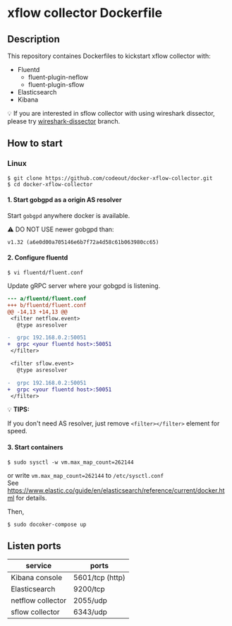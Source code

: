 # xflow collector Dockerfile

## Description

This repository containes Dockerfiles to kickstart xflow collector with:

* Fluentd
  * fluent-plugin-neflow
  * fluent-plugin-sflow
* Elasticsearch
* Kibana

:bulb: If you are interested in sflow collector with using wireshark dissector, please try [wireshark-dissector](https://github.com/codeout/docker-xflow-collector/tree/wireshark-dissector) branch.

## How to start

### Linux

```
$ git clone https://github.com/codeout/docker-xflow-collector.git
$ cd docker-xflow-collector
```

#### 1. Start gobgpd as a origin AS resolver

Start `gobgpd` anywhere docker is available.

:warning: DO NOT USE newer gobgpd than:

```
v1.32 (a6e0d00a705146e6b7f72a4d58c61b063980cc65)
```

#### 2. Configure fluentd

```shell
$ vi fluentd/fluent.conf
```

Update gRPC server where your gobgpd is listening.

```diff
--- a/fluentd/fluent.conf
+++ b/fluentd/fluent.conf
@@ -14,13 +14,13 @@
 <filter netflow.event>
   @type asresolver

-  grpc 192.168.0.2:50051
+  grpc <your fluentd host>:50051
 </filter>

 <filter sflow.event>
   @type asresolver

-  grpc 192.168.0.2:50051
+  grpc <your fluentd host>:50051
 </filter>
```

:bulb: **TIPS:**

If you don't need AS resolver, just remove `<filter></filter>` element for speed.

#### 3. Start containers

```
$ sudo sysctl -w vm.max_map_count=262144
```

or write `vm.max_map_count=262144` to `/etc/sysctl.conf`  
See https://www.elastic.co/guide/en/elasticsearch/reference/current/docker.html for details.

Then,

```shell
$ sudo docoker-compose up
```

## Listen ports

|service|ports|
|--|--|
|Kibana console|5601/tcp (http)|
|Elasticsearch|9200/tcp|
|netflow collector| 2055/udp|
|sflow collector|6343/udp|
